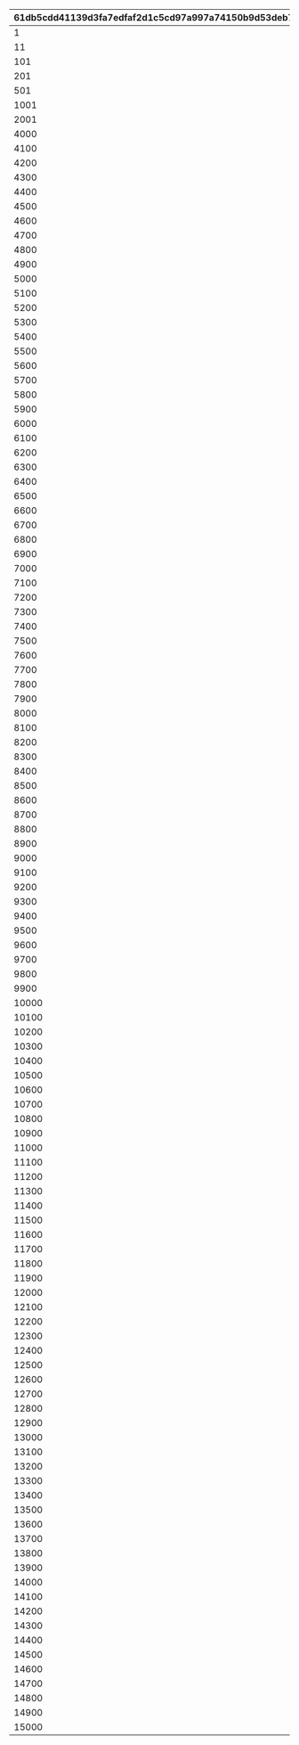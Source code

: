 |61db5cdd41139d3fa7edfaf2d1c5cd97a997a74150b9d53deb7e18ad6ada44be|98d5e6dfe9faebcd917e2c00f8644aeb407c6636f1d34f33715cca98ec032e1f|e9131d897d53d07d1151d1b43c1efab349ce99a57a74a73469bb4a4039d0228e|b8fe86a6ec5c4374bc179c7cc04d14cae1f30e26ed1ad1a1b8c58043f889e0cc|d31024687d5b9a4a27962ebb206d5dc75b159c13d872b8d14e0a528e8d3cb7ed|a4ac8c1a7b7cc57ae2676f76da1a6724a41c34d2509ee309b98e33c0f90aaa80|c8406266df815ab51ffb002c768d8ea709fdaf48e7ac43aa959d1edac50bc22f|9c2e39f51f836610a2306327500f1668d386e82bf71fe38d12b68f263237d703|f9471545d9d4566c8ea3266d7f88305ea4922d51cc00d29e1fce56681e3697d7|804c653345bf376f3bcdc20c6fc8f6878ed2ea37b5931462ec3fe7a41ac9d3b6|16dfd975938ef4d296f559e4b43d294d418a7bf318814e9df2c462fb2787e577|2cae970e2910d8b6696db4d0aa7c70f7ed7091082ff18d3165c71494575bc809|5d0fd1179470c152e8c811cba8ad8ae2e575333ec7a69b6c520d64ed2df191a1|8ddeccb4e61a924efa356e2383c355ac66d045ebb57787b352c4372f4171e935|68c1d3badd934348af527edb697fffb1b2670061f22ad917788cd59554fbc8db|327b79d61f00a739bbe4c79f36f46e1843621776a4fa88740ac184a7a053ee9b|815bc32469b5e9a9fb7fe9b105b22300a580569ca887a4b595e3004952d25be8|e867965ae2e8c53c1e7c3a4b8a651fdd91a9799bf6d599dbd5360e0dd0202bd3|
| --- | --- | --- | --- | --- | --- | --- | --- | --- | --- | --- | --- | --- | --- | --- | --- | --- | --- |
|1|0|8|50|0|1|0|0|0|10|0|0|91002|0|0|0|0|0|
|11|0|8|10|0|2|0|0|0|100|0|0|91002|0|0|0|0|0|
|101|0|8|5|0|3|0|0|0|200|0|0|91002|0|0|0|0|0|
|201|0|8|3|0|4|0|0|0|500|0|0|91002|0|0|0|0|0|
|501|0|8|2|0|5|0|0|0|1000|0|0|91002|0|0|0|0|0|
|1001|0|8|2|0|6|0|0|0|2000|0|0|91002|0|0|0|0|0|
|2001|0|8|1|0|7|0|0|0|3999|0|0|91002|0|0|0|0|0|
|4000|0|8|50|0|8|0|0|0|4000|0|0|91002|0|0|0|0|0|
|4100|0|8|50|0|9|0|0|0|4100|0|0|91002|0|0|0|0|0|
|4200|0|8|50|0|10|0|0|0|4200|0|0|91002|0|0|0|0|0|
|4300|0|8|50|0|11|0|0|0|4300|0|0|91002|0|0|0|0|0|
|4400|0|8|50|0|12|0|0|0|4400|0|0|91002|0|0|0|0|0|
|4500|0|8|50|0|13|0|0|0|4500|0|0|91002|0|0|0|0|0|
|4600|0|8|50|0|14|0|0|0|4600|0|0|91002|0|0|0|0|0|
|4700|0|8|50|0|15|0|0|0|4700|0|0|91002|0|0|0|0|0|
|4800|0|8|50|0|16|0|0|0|4800|0|0|91002|0|0|0|0|0|
|4900|0|8|50|0|17|0|0|0|4900|0|0|91002|0|0|0|0|0|
|5000|0|8|50|0|18|0|0|0|5000|0|0|91002|0|0|0|0|0|
|5100|0|8|50|0|19|0|0|0|5100|0|0|91002|0|0|0|0|0|
|5200|0|8|50|0|20|0|0|0|5200|0|0|91002|0|0|0|0|0|
|5300|0|8|50|0|21|0|0|0|5300|0|0|91002|0|0|0|0|0|
|5400|0|8|50|0|22|0|0|0|5400|0|0|91002|0|0|0|0|0|
|5500|0|8|50|0|23|0|0|0|5500|0|0|91002|0|0|0|0|0|
|5600|0|8|50|0|24|0|0|0|5600|0|0|91002|0|0|0|0|0|
|5700|0|8|50|0|25|0|0|0|5700|0|0|91002|0|0|0|0|0|
|5800|0|8|50|0|26|0|0|0|5800|0|0|91002|0|0|0|0|0|
|5900|0|8|50|0|27|0|0|0|5900|0|0|91002|0|0|0|0|0|
|6000|0|8|50|0|28|0|0|0|6000|0|0|91002|0|0|0|0|0|
|6100|0|8|50|0|29|0|0|0|6100|0|0|91002|0|0|0|0|0|
|6200|0|8|50|0|30|0|0|0|6200|0|0|91002|0|0|0|0|0|
|6300|0|8|50|0|31|0|0|0|6300|0|0|91002|0|0|0|0|0|
|6400|0|8|50|0|32|0|0|0|6400|0|0|91002|0|0|0|0|0|
|6500|0|8|50|0|33|0|0|0|6500|0|0|91002|0|0|0|0|0|
|6600|0|8|50|0|34|0|0|0|6600|0|0|91002|0|0|0|0|0|
|6700|0|8|50|0|35|0|0|0|6700|0|0|91002|0|0|0|0|0|
|6800|0|8|50|0|36|0|0|0|6800|0|0|91002|0|0|0|0|0|
|6900|0|8|50|0|37|0|0|0|6900|0|0|91002|0|0|0|0|0|
|7000|0|8|50|0|38|0|0|0|7000|0|0|91002|0|0|0|0|0|
|7100|0|8|50|0|39|0|0|0|7100|0|0|91002|0|0|0|0|0|
|7200|0|8|50|0|40|0|0|0|7200|0|0|91002|0|0|0|0|0|
|7300|0|8|50|0|41|0|0|0|7300|0|0|91002|0|0|0|0|0|
|7400|0|8|50|0|42|0|0|0|7400|0|0|91002|0|0|0|0|0|
|7500|0|8|50|0|43|0|0|0|7500|0|0|91002|0|0|0|0|0|
|7600|0|8|50|0|44|0|0|0|7600|0|0|91002|0|0|0|0|0|
|7700|0|8|50|0|45|0|0|0|7700|0|0|91002|0|0|0|0|0|
|7800|0|8|50|0|46|0|0|0|7800|0|0|91002|0|0|0|0|0|
|7900|0|8|50|0|47|0|0|0|7900|0|0|91002|0|0|0|0|0|
|8000|0|8|50|0|48|0|0|0|8000|0|0|91002|0|0|0|0|0|
|8100|0|8|15|0|49|0|0|0|8100|0|0|91002|0|0|0|0|0|
|8200|0|8|15|0|50|0|0|0|8200|0|0|91002|0|0|0|0|0|
|8300|0|8|15|0|51|0|0|0|8300|0|0|91002|0|0|0|0|0|
|8400|0|8|15|0|52|0|0|0|8400|0|0|91002|0|0|0|0|0|
|8500|0|8|15|0|53|0|0|0|8500|0|0|91002|0|0|0|0|0|
|8600|0|8|15|0|54|0|0|0|8600|0|0|91002|0|0|0|0|0|
|8700|0|8|15|0|55|0|0|0|8700|0|0|91002|0|0|0|0|0|
|8800|0|8|15|0|56|0|0|0|8800|0|0|91002|0|0|0|0|0|
|8900|0|8|15|0|57|0|0|0|8900|0|0|91002|0|0|0|0|0|
|9000|0|8|15|0|58|0|0|0|9000|0|0|91002|0|0|0|0|0|
|9100|0|8|15|0|59|0|0|0|9100|0|0|91002|0|0|0|0|0|
|9200|0|8|15|0|60|0|0|0|9200|0|0|91002|0|0|0|0|0|
|9300|0|8|15|0|61|0|0|0|9300|0|0|91002|0|0|0|0|0|
|9400|0|8|15|0|62|0|0|0|9400|0|0|91002|0|0|0|0|0|
|9500|0|8|15|0|63|0|0|0|9500|0|0|91002|0|0|0|0|0|
|9600|0|8|15|0|64|0|0|0|9600|0|0|91002|0|0|0|0|0|
|9700|0|8|15|0|65|0|0|0|9700|0|0|91002|0|0|0|0|0|
|9800|0|8|15|0|66|0|0|0|9800|0|0|91002|0|0|0|0|0|
|9900|0|8|15|0|67|0|0|0|9900|0|0|91002|0|0|0|0|0|
|10000|0|8|15|0|68|0|0|0|10000|0|0|91002|0|0|0|0|0|
|10100|0|8|15|0|69|0|0|0|10100|0|0|91002|0|0|0|0|0|
|10200|0|8|15|0|70|0|0|0|10200|0|0|91002|0|0|0|0|0|
|10300|0|8|15|0|71|0|0|0|10300|0|0|91002|0|0|0|0|0|
|10400|0|8|15|0|72|0|0|0|10400|0|0|91002|0|0|0|0|0|
|10500|0|8|15|0|73|0|0|0|10500|0|0|91002|0|0|0|0|0|
|10600|0|8|15|0|74|0|0|0|10600|0|0|91002|0|0|0|0|0|
|10700|0|8|15|0|75|0|0|0|10700|0|0|91002|0|0|0|0|0|
|10800|0|8|15|0|76|0|0|0|10800|0|0|91002|0|0|0|0|0|
|10900|0|8|15|0|77|0|0|0|10900|0|0|91002|0|0|0|0|0|
|11000|0|8|15|0|78|0|0|0|11000|0|0|91002|0|0|0|0|0|
|11100|0|8|15|0|79|0|0|0|11100|0|0|91002|0|0|0|0|0|
|11200|0|8|15|0|80|0|0|0|11200|0|0|91002|0|0|0|0|0|
|11300|0|8|15|0|81|0|0|0|11300|0|0|91002|0|0|0|0|0|
|11400|0|8|15|0|82|0|0|0|11400|0|0|91002|0|0|0|0|0|
|11500|0|8|15|0|83|0|0|0|11500|0|0|91002|0|0|0|0|0|
|11600|0|8|15|0|84|0|0|0|11600|0|0|91002|0|0|0|0|0|
|11700|0|8|15|0|85|0|0|0|11700|0|0|91002|0|0|0|0|0|
|11800|0|8|15|0|86|0|0|0|11800|0|0|91002|0|0|0|0|0|
|11900|0|8|15|0|87|0|0|0|11900|0|0|91002|0|0|0|0|0|
|12000|0|8|15|0|88|0|0|0|12000|0|0|91002|0|0|0|0|0|
|12100|0|8|15|0|89|0|0|0|12100|0|0|91002|0|0|0|0|0|
|12200|0|8|15|0|90|0|0|0|12200|0|0|91002|0|0|0|0|0|
|12300|0|8|15|0|91|0|0|0|12300|0|0|91002|0|0|0|0|0|
|12400|0|8|15|0|92|0|0|0|12400|0|0|91002|0|0|0|0|0|
|12500|0|8|15|0|93|0|0|0|12500|0|0|91002|0|0|0|0|0|
|12600|0|8|15|0|94|0|0|0|12600|0|0|91002|0|0|0|0|0|
|12700|0|8|15|0|95|0|0|0|12700|0|0|91002|0|0|0|0|0|
|12800|0|8|15|0|96|0|0|0|12800|0|0|91002|0|0|0|0|0|
|12900|0|8|15|0|97|0|0|0|12900|0|0|91002|0|0|0|0|0|
|13000|0|8|15|0|98|0|0|0|13000|0|0|91002|0|0|0|0|0|
|13100|0|8|15|0|99|0|0|0|13100|0|0|91002|0|0|0|0|0|
|13200|0|8|15|0|100|0|0|0|13200|0|0|91002|0|0|0|0|0|
|13300|0|8|15|0|101|0|0|0|13300|0|0|91002|0|0|0|0|0|
|13400|0|8|15|0|102|0|0|0|13400|0|0|91002|0|0|0|0|0|
|13500|0|8|15|0|103|0|0|0|13500|0|0|91002|0|0|0|0|0|
|13600|0|8|15|0|104|0|0|0|13600|0|0|91002|0|0|0|0|0|
|13700|0|8|15|0|105|0|0|0|13700|0|0|91002|0|0|0|0|0|
|13800|0|8|15|0|106|0|0|0|13800|0|0|91002|0|0|0|0|0|
|13900|0|8|15|0|107|0|0|0|13900|0|0|91002|0|0|0|0|0|
|14000|0|8|15|0|108|0|0|0|14000|0|0|91002|0|0|0|0|0|
|14100|0|8|15|0|109|0|0|0|14100|0|0|91002|0|0|0|0|0|
|14200|0|8|15|0|110|0|0|0|14200|0|0|91002|0|0|0|0|0|
|14300|0|8|15|0|111|0|0|0|14300|0|0|91002|0|0|0|0|0|
|14400|0|8|15|0|112|0|0|0|14400|0|0|91002|0|0|0|0|0|
|14500|0|8|15|0|113|0|0|0|14500|0|0|91002|0|0|0|0|0|
|14600|0|8|15|0|114|0|0|0|14600|0|0|91002|0|0|0|0|0|
|14700|0|8|15|0|115|0|0|0|14700|0|0|91002|0|0|0|0|0|
|14800|0|8|15|0|116|0|0|0|14800|0|0|91002|0|0|0|0|0|
|14900|0|8|15|0|117|0|0|0|14900|0|0|91002|0|0|0|0|0|
|15000|0|8|15|0|118|0|0|0|15000|0|0|91002|0|0|0|0|0|